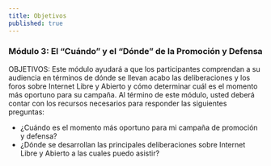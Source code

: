 ```yaml
---
title: Objetivos
published: true
---
```


### Módulo 3: El “Cuándo” y el “Dónde” de la Promoción y Defensa

OBJETIVOS: Este módulo ayudará a que los participantes comprendan a su audiencia en términos de dónde se llevan acabo las deliberaciones y los foros sobre Internet Libre y Abierto y cómo determinar cuál es el momento más oportuno para su campaña. Al término de este módulo, usted deberá contar con los recursos necesarios para responder las siguientes preguntas:
<ul><li>¿Cuándo es el momento más oportuno para mi campaña de promoción y defensa?
<li>¿Dónde se desarrollan las principales deliberaciones sobre Internet Libre y Abierto a las cuales puedo asistir? </ul>
